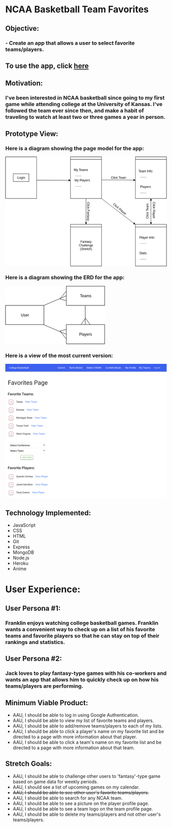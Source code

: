 # NCAA Basketball Team Favorites
## 
## Objective:
### - Create an app that allows a user to select favorite teams/players.
##
##
##
## To use the app, click [here](https://college-basketball-project.herokuapp.com/users)
##
##
## Motivation:  
### I've been interested in NCAA basketball since going to my first game while attending college at the University of Kansas.  I've followed the team ever since then, and make a habit of traveling to watch at least two or three games a year in person.
## Prototype View:
### Here is a diagram showing the page model for the app:
![Page model](public/images/wireframe.png)
### Here is a diagram showing the ERD for the app:
![ERD diagram](public/images/ERD.png)
### Here is a view of the most current version:
![Current version](public/images/pageshot.png)
## Technology Implemented:
- JavaScript
- CSS
- HTML
- Git
- Express
- MongoDB
- Node.js
- Heroku
- Anime

# User Experience:
## User Persona #1:
### Franklin enjoys watching college basketball games.  Franklin wants a convenient way to check up on a list of his favorite teams and favorite players so that he can stay on top of their rankings and statistics.

## User Persona #2:
### Jack loves to play fantasy-type games with his co-workers and wants an app that allows him to quickly check up on how his teams/players are performing.

## Minimum Viable Product:
- AAU, I should be able to log in using Google Authentication.
- AAU, I should be able to view my list of favorite teams and players.
- AAU, I should be able to add/remove teams/players to each of my lists.
- AAU, I should be able to click a player's name on my favorite list and be directed to a page with more information about that player.
- AAU, I should be able to click a team's name on my favorite list and be directed to a page with more information about that team.

## Stretch Goals:
- AAU, I should be able to challenge other users to 'fantasy'-type game based on game data for weekly periods.
- AAU, I should see a list of upcoming games on my calendar.
- ~~AAU, I should be able to see other user's favorite teams/players.~~
- AAU, I should be able to search for any NCAA team.
- AAU, I should be able to see a picture on the player profile page.
- AAU, I should be able to see a team logo on the team profile page.
- AAU, I should be able to delete my teams/players and not other user's teams/players.


